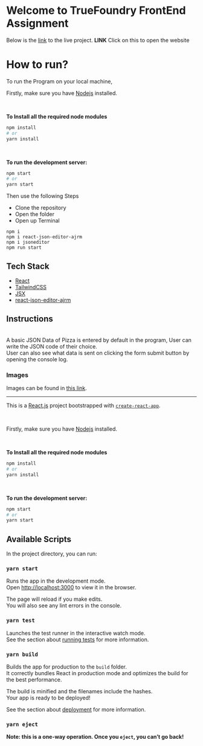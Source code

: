 # Welcome to TrueFoundry FrontEnd Assignment

Below is the [link](https://truefoundry-frontend-prakhar.netlify.app) to the live project. 
**LINK**
Click on this to open the website

# How to run?

To run the Program on your local machine,
<br />

Firstly, make sure you have [Nodejs](https://nodejs.org/en) installed.

<br />

**To Install all the required node modules**

```bash
npm install
# or
yarn install
```

<br />

**To run the development server:**

```bash
npm start
# or
yarn start
```
Then use the following Steps
* Clone the repository
* Open the folder
* Open up Terminal
``` 
npm i
npm i react-json-editor-ajrm
npm i jsoneditor
npm run start
 ```

## Tech Stack

- [React](https://react.dev/)
- [TailwindCSS](https://tailwindcss.com/)
- [JSX](https://legacy.reactjs.org/docs/introducing-jsx.html)
- [react-json-editor-ajrm](https://www.npmjs.com/package/react-json-editor-ajrm?activeTab=readme)

## Instructions
<br />
A basic JSON Data of Pizza is entered by default in the program, User can write the JSON code of their choice.
<br/>
User can also see what data is sent on clicking the form submit button by opening the console log.

### Images
Images can be found in [this link](https://drive.google.com/drive/folders/1MGst0NABpj42dy1Te0V_B_slSy1UVLX7?usp=share_link). 
<hr>

This is a [React.js](https://react.dev/) project bootstrapped with [`create-react-app`](https://github.com/facebook/create-react-app).

<br />

Firstly, make sure you have [Nodejs](https://nodejs.org/en) installed.

<br />

**To Install all the required node modules**

```bash
npm install
# or
yarn install
```

<br />

**To run the development server:**

```bash
npm start
# or
yarn start
```

## Available Scripts

In the project directory, you can run:

### `yarn start`

Runs the app in the development mode.\
Open [http://localhost:3000](http://localhost:3000) to view it in the browser.

The page will reload if you make edits.\
You will also see any lint errors in the console.

### `yarn test`

Launches the test runner in the interactive watch mode.\
See the section about [running tests](https://facebook.github.io/create-react-app/docs/running-tests) for more information.

### `yarn build`

Builds the app for production to the `build` folder.\
It correctly bundles React in production mode and optimizes the build for the best performance.

The build is minified and the filenames include the hashes.\
Your app is ready to be deployed!

See the section about [deployment](https://facebook.github.io/create-react-app/docs/deployment) for more information.

### `yarn eject`

**Note: this is a one-way operation. Once you `eject`, you can’t go back!**
